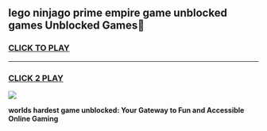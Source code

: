 
## lego ninjago prime empire game unblocked games Unblocked Games👋
<h3>
<a href="https://premium.freeplayer.one?title=lego_ninjago_prime_empire_game_unblocked_games&ref=16F">CLICK TO PLAY</a></h3>
<hr>

<h3>
<a href="https://premium.freeplayer.one?title=lego_ninjago_prime_empire_game_unblocked_games&ref=16F">CLICK 2 PLAY</a>
  
</h3>

<a href="https://premium.freeplayer.one?title=lego_ninjago_prime_empire_game_unblocked_games&ref=16F/"><img src="https://clearcache.store/games.png"></a>


**worlds hardest game unblocked: Your Gateway to Fun and Accessible Online Gaming**
